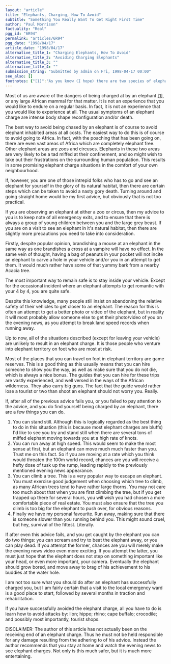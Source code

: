 ```yaml
---
layout: "article"
title: "Elephants, Charging, How To Avoid"
subtitle: "Something You Really Want To Get Right First Time"
author: "Paul Morrison"
factuality: "Real"
pgg_id: "6R94"
permalink: "articles/6R94"
pgg_date: "1998/04/17"
article_date: "1998/04/17"
alternative_title_1: "Charging Elephants, How To Avoid"
alternative_title_2: "Avoiding Charging Elephants"
alternative_title_3: ""
alternative_title_4: ""
submission_string: "Submitted by admin on Fri, 1998-04-17 00:00"
see_also: []
footnotes: {"[1]":"As you know (I hope) there are two species of elephant, the Indian and African. The African version is considered the nastier of the two, and so for the purposes of this article, every reference to an elephant should be seen as a reference to the African elephant."}
---
```

<div>
<p>Most of us are aware of the dangers of being charged at by an elephant <a href="#footnotes.1" class="footnote-link">[1]</a>, or any large African mammal for that matter. It is not an experience that you would like to endure on a regular basis. In fact, it is not an experience that you would like to experience at all. The usual symptoms of an elephant charge are intense body shape reconfiguration and/or death.</p>
<p>The best way to avoid being chased by an elephant is of course to avoid elephant inhabited areas at all costs. The easiest way to do this is of course to avoid going to Africa. In fact, with the poaching that has been going on, there are even vast areas of Africa which are completely elephant free. Other elephant areas are zoos and circuses. Elephants in these two areas are very likely to be a tad miffed at their confinement, and so might wish to take out their frustrations on the surrounding human population. This results in some promising elephant charge situations in the comfort of your own neighbourhood.</p>
<p>If, however, you are one of those intrepid folks who has to go and see an elephant for yourself in the glory of its natural habitat, then there are certain steps which can be taken to avoid a nasty gory death. Turning around and going straight home would be my first advice, but obviously that is not too practical.</p>
<p>If you are observing an elephant at either a zoo or circus, then my advice to you is to keep note of all emergency exits, and to ensure that there is always a group of young children between you and the large grey beast. If you are on a visit to see an elephant in it's natural habitat, then there are slightly more precautions you need to take into consideration.</p>
<p>Firstly, despite popular opinion, brandishing a mouse at an elephant in the same way as one brandishes a cross at a vampire will have no effect. In the same vein of thought, having a bag of peanuts in your pocket will not incite an elephant to carve a hole in your vehicle and/or you in an attempt to get them. It would much rather have some of that yummy bark from a nearby Acacia tree.</p>
<p>The most important way to remain safe is to stay inside your vehicle. Except for the occasional incident where an elephant attempts to get romantic with your 4 by 4, you are quite safe.</p>
<p>Despite this knowledge, many people still insist on abandoning the relative safety of their vehicles to get closer to an elephant. The reason for this is often an attempt to get a better photo or video of the elephant, but in reality it will most probably allow someone else to get their photo/video of you on the evening news, as you attempt to break land speed records when running away.</p>
<p>Up to now, all of the situations described (except for leaving your vehicle) are unlikely to result in an elephant charge. It is those people who venture into elephant territory on foot who are most at risk.</p>
<p>Most of the places that you can travel on foot in elephant territory are game reserves. This is a good thing as this usually means that you can hire someone to show you the way, as well as make sure that you do not die, which is always a nice bonus. The guides that you can hire for these trips are vastly experienced, and well versed in the ways of the African wilderness. They also carry big guns. The fact that the guide would rather lose a tourist or two than shoot an elephant should not worry you. Really.</p>
<p>If, after all of the previous advice fails you, or you failed to pay attention to the advice, and you do find yourself being charged by an elephant, there are a few things you can do.</p>
<ol>
<li value="1">You can stand still. Although this is logically regarded as the best thing to do in this situation (this is because most elephant charges are bluffs) I'd like to see you try and stand still when there are several tons of miffed elephant moving towards you at a high rate of knots.</li>
<li value="2">You can run away at high speed. This would seem to make the most sense at first, but an elephant can move much much faster than you. Trust me on this fact. So if you are moving at a rate which you think would threaten the 100m world record, chances are you will receive a hefty dose of tusk up the rump, leading rapidly to the previously mentioned evening news appearance.</li>
<li value="3">You can climb a tree. This is a very popular way to escape an elephant. You must exercise good judgement when choosing which tree to climb, as many African trees tend to have rather large thorns. You may not care too much about that when you are first climbing the tree, but if you get trapped up there for several hours, you will wish you had chosen a more comfortable piece of real estate. You must also ensure that the tree you climb is too big for the elephant to push over, for obvious reasons.</li>
<li value="4">Finally we have my personal favourite. Run away, making sure that there is someone slower than you running behind you. This might sound cruel, but hey, survival of the fittest. Literally.</li>
</ol>
<p>If after even this advice fails, and you get caught by the elephant you can do two things: you can scream and try to beat the elephant away, or you can play dead. If you attempt the former, chances are you will merely make the evening news video even more exciting. If you attempt the latter, you must just hope that the elephant does not step on something important like your head, or even more important, your camera. Eventually the elephant should grow bored, and move away to brag of his achievement to his buddies at the water hole.</p>
<p>I am not too sure what you should do after an elephant has successfully charged you, but I am fairly certain that a visit to the local emergency ward is a good place to start, followed by several months in traction and rehabilitation.</p>
<p>If you have successfully avoided the elephant charge, all you have to do is learn how to avoid attacks by: lion; hippo; rhino; cape buffalo; crocodile; and possibly most importantly, tourist shops.</p>
<p>DISCLAIMER: The author of this article has not actually been on the receiving end of an elephant charge. Thus he must not be held responsible for any damage resulting from the adhering to of his advice. Instead the author recommends that you stay at home and watch the evening news to see elephant charges. Not only is this much safer, but it is much more entertaining.</p>
</div>
